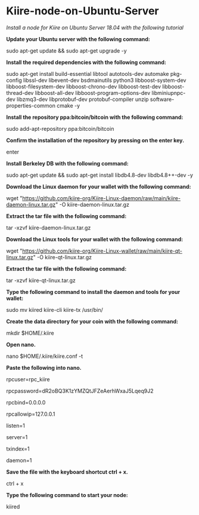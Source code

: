 # Kiire-node-on-Ubuntu-Server
*Install a node for Kiire on Ubuntu Server 18.04 with the following tutorial*

**Update your Ubuntu server with the following command:**

sudo apt-get update && sudo apt-get upgrade -y

**Install the required dependencies with the following command:**

sudo apt-get install build-essential libtool autotools-dev automake pkg-config libssl-dev libevent-dev bsdmainutils python3 libboost-system-dev libboost-filesystem-dev libboost-chrono-dev libboost-test-dev libboost-thread-dev libboost-all-dev libboost-program-options-dev libminiupnpc-dev libzmq3-dev libprotobuf-dev protobuf-compiler unzip software-properties-common cmake -y

**Install the repository ppa:bitcoin/bitcoin with the following command:**

sudo add-apt-repository ppa:bitcoin/bitcoin

**Confirm the installation of the repository by pressing on the enter key.** 

enter

**Install Berkeley DB with the following command:**

sudo apt-get update && sudo apt-get install libdb4.8-dev libdb4.8++-dev -y

**Download the Linux daemon for your wallet with the following command:**

wget "https://github.com/kiire-org/Kiire-Linux-daemon/raw/main/kiire-daemon-linux.tar.gz" -O kiire-daemon-linux.tar.gz

**Extract the tar file with the following command:**

tar -xzvf kiire-daemon-linux.tar.gz

**Download the Linux tools for your wallet with the following command:**

wget "https://github.com/kiire-org/Kiire-Linux-wallet/raw/main/kiire-qt-linux.tar.gz" -O kiire-qt-linux.tar.gz

**Extract the tar file with the following command:**

tar -xzvf kiire-qt-linux.tar.gz

**Type the following command to install the daemon and tools for your wallet:**

sudo mv kiired kiire-cli kiire-tx /usr/bin/

**Create the data directory for your coin with the following command:**

mkdir $HOME/.kiire

**Open nano.**

nano $HOME/.kiire/kiire.conf -t

**Paste the following into nano.**

rpcuser=rpc_kiire

rpcpassword=dR2oBQ3K1zYMZQtJFZeAerhWxaJ5Lqeq9J2

rpcbind=0.0.0.0

rpcallowip=127.0.0.1

listen=1

server=1

txindex=1

daemon=1

**Save the file with the keyboard shortcut ctrl + x.**

ctrl + x

**Type the following command to start your node:**

kiired
